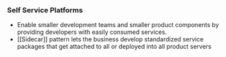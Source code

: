 ### Self Service Platforms
- Enable smaller development teams and smaller product components by providing developers with easily consumed services.
- [[Sidecar]] pattern lets the business develop standardized service packages that get attached to all or deployed into all product servers